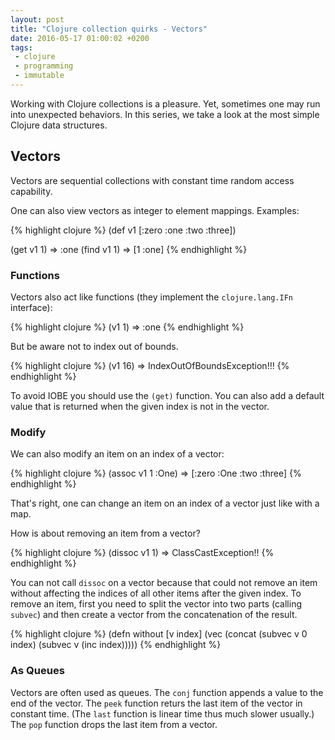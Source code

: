 ```yaml
---
layout: post
title: "Clojure collection quirks - Vectors"
date: 2016-05-17 01:00:02 +0200
tags:
 - clojure
 - programming
 - immutable
---
```


Working with Clojure collections is a pleasure. Yet, sometimes one may run into unexpected behaviors. In this series, we take a look at the most simple Clojure data structures.

## Vectors

Vectors are sequential collections with constant time random access capability.

One can also view vectors as integer to element mappings. Examples:

{% highlight clojure %}
(def v1 [:zero :one :two :three])

(get v1 1) => :one
(find v1 1) => [1 :one]
{% endhighlight %}

### Functions

Vectors also act like functions (they implement the `clojure.lang.IFn` interface):

{% highlight clojure %}
(v1 1) => :one
{% endhighlight %}

But be aware not to index out of bounds.

{% highlight clojure %}
(v1 16) => IndexOutOfBoundsException!!!
{% endhighlight %}

To avoid IOBE you should use the `(get)` function. You can also add a default value that is returned when the given index is not in the vector.

### Modify

We can also modify an item on an index of a vector:

{% highlight clojure %}
(assoc v1 1 :One) => [:zero :One :two :three]
{% endhighlight %}

That's right, one can change an item on an index of a vector just like with a map.

How is about removing an item from a vector?

{% highlight clojure %}
(dissoc v1 1) => ClassCastException!!
{% endhighlight %}

You can not call `dissoc` on a vector because that could not remove an item without affecting the indices of all other items after the given index. To remove an item, first you need to split the vector into two parts (calling `subvec`) and then create a vector from the concatenation of the result.

{% highlight clojure %}
(defn without [v index]
  (vec (concat 
    (subvec v 0 index) 
    (subvec v (inc index)))))
{% endhighlight %}

### As Queues

Vectors are often used as queues. The `conj` function appends a value to the end of the vector. The `peek` function returs the last item of the vector in constant time. (The `last` function is linear time thus much slower usually.) The `pop` function drops the last item from a vector.

